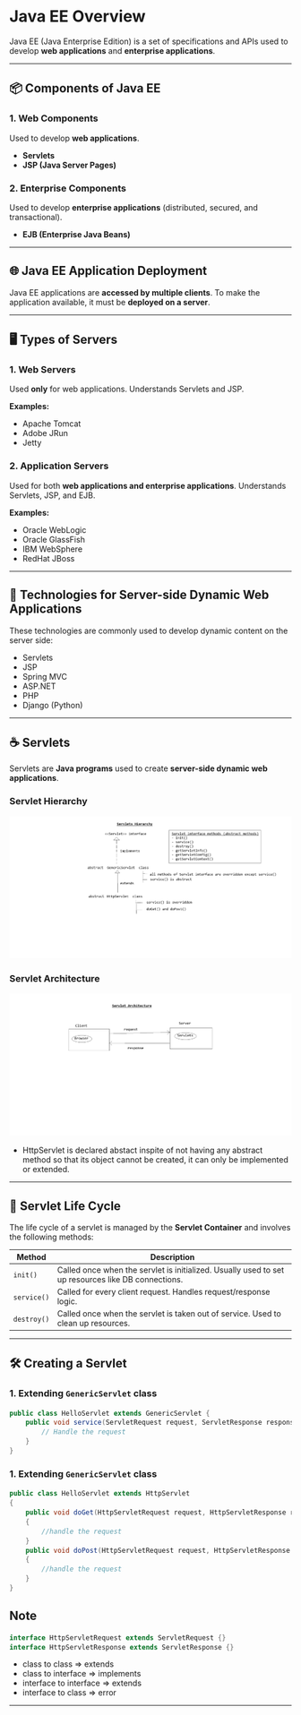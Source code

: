 # Java EE Overview

Java EE (Java Enterprise Edition) is a set of specifications and APIs used to develop **web applications** and **enterprise applications**.

---

## 📦 Components of Java EE

### 1. Web Components
Used to develop **web applications**.
- **Servlets**
- **JSP (Java Server Pages)**

### 2. Enterprise Components
Used to develop **enterprise applications** (distributed, secured, and transactional).
- **EJB (Enterprise Java Beans)**

---

## 🌐 Java EE Application Deployment

Java EE applications are **accessed by multiple clients**. To make the application available, it must be **deployed on a server**.

---

## 🖥️ Types of Servers

### 1. Web Servers
Used **only** for web applications. Understands Servlets and JSP.

**Examples:**
- Apache Tomcat
- Adobe JRun
- Jetty

### 2. Application Servers
Used for both **web applications and enterprise applications**. Understands Servlets, JSP, and EJB.

**Examples:**
- Oracle WebLogic
- Oracle GlassFish
- IBM WebSphere
- RedHat JBoss

---

## 🔧 Technologies for Server-side Dynamic Web Applications

These technologies are commonly used to develop dynamic content on the server side:

- Servlets
- JSP
- Spring MVC
- ASP.NET
- PHP
- Django (Python)

---

## ☕ Servlets

Servlets are **Java programs** used to create **server-side dynamic web applications**.

### Servlet Hierarchy

![Servlet Hierarchy](./Servlet_Hierarchy.png)

### Servlet Architecture

![Servlet Architecture](./Servlet_Architecture.png)

 - HttpServlet is declared abstact inspite of not having any abstract method so that its object cannot be created, it can only be implemented or extended.
---

## 🔁 Servlet Life Cycle

The life cycle of a servlet is managed by the **Servlet Container** and involves the following methods:

| Method     | Description                                      |
|------------|--------------------------------------------------|
| `init()`   | Called once when the servlet is initialized. Usually used to set up resources like DB connections. |
| `service()`| Called for every client request. Handles request/response logic. |
| `destroy()`| Called once when the servlet is taken out of service. Used to clean up resources. |

---

## 🛠️ Creating a Servlet

### 1. Extending `GenericServlet` class

```java
public class HelloServlet extends GenericServlet {
    public void service(ServletRequest request, ServletResponse response) throws ServletException, IOException {
        // Handle the request
    }
}
```

### 1. Extending `GenericServlet` class

```java	
public class HelloServlet extends HttpServlet
{
    public void doGet(HttpServletRequest request, HttpServletResponse response) throws ServletException, IOException
    {
        //handle the request
    }
    public void doPost(HttpServletRequest request, HttpServletResponse response) throws ServletException, IOException
    {
        //handle the request
    }
}
```

Note
----
```java
interface HttpServletRequest extends ServletRequest {}
interface HttpServletResponse extends ServletResponse {}
```
 - class to class => extends
 - class to interface => implements
 - interface to interface => extends
 - interface to class => error

---

